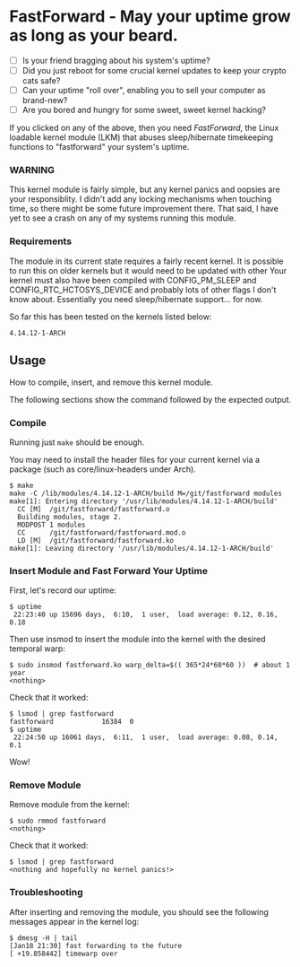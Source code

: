 # FastForward - May your uptime grow as long as your beard.

- [ ] Is your friend bragging about his system's uptime?
- [ ] Did you just reboot for some crucial kernel updates to keep your crypto cats safe?
- [ ] Can your uptime "roll over", enabling you to sell your computer as brand-new?
- [ ] Are you bored and hungry for some sweet, sweet kernel hacking?

If you clicked on any of the above, then you need _FastForward_, the Linux loadable kernel module (LKM) that abuses sleep/hibernate timekeeping functions to "fastforward" your system's uptime.

### WARNING ###
This kernel module is fairly simple, but any kernel panics and oopsies are your responsiblity.
I didn't add any locking mechanisms when touching time, so there might be some future improvement there.
That said, I have yet to see a crash on any of my systems running this module.

### Requirements ###
The module in its current state requires a fairly recent kernel.
It is possible to run this on older kernels but it would need to be updated with other
Your kernel must also have been compiled with CONFIG\_PM\_SLEEP and CONFIG\_RTC\_HCTOSYS\_DEVICE and probably lots of other flags I don't know about.
Essentially you need sleep/hibernate support... for now.

So far this has been tested on the kernels listed below:
```
4.14.12-1-ARCH
```

## Usage
How to compile, insert, and remove this kernel module.

The following sections show the command followed by the expected output.

### Compile
Running just `make` should be enough.

You may need to install the header files for your current kernel via a package (such as core/linux-headers under Arch).
```
$ make
make -C /lib/modules/4.14.12-1-ARCH/build M=/git/fastforward modules
make[1]: Entering directory '/usr/lib/modules/4.14.12-1-ARCH/build'
  CC [M]  /git/fastforward/fastforward.o
  Building modules, stage 2.
  MODPOST 1 modules
  CC      /git/fastforward/fastforward.mod.o
  LD [M]  /git/fastforward/fastforward.ko
make[1]: Leaving directory '/usr/lib/modules/4.14.12-1-ARCH/build'
```

### Insert Module and Fast Forward Your Uptime
First, let's record our uptime:
```
$ uptime
 22:23:40 up 15696 days,  6:10,  1 user,  load average: 0.12, 0.16, 0.18
```

Then use insmod to insert the module into the kernel with the desired temporal warp:
```
$ sudo insmod fastforward.ko warp_delta=$(( 365*24*60*60 ))  # about 1 year
<nothing>
```
Check that it worked:
```
$ lsmod | grep fastforward
fastforward            16384  0
$ uptime
 22:24:50 up 16061 days,  6:11,  1 user,  load average: 0.08, 0.14, 0.1
```
Wow!

### Remove Module
Remove module from the kernel:
```
$ sudo rmmod fastforward
<nothing>
```
Check that it worked:
```
$ lsmod | grep fastforward
<nothing and hopefully no kernel panics!>
```

### Troubleshooting
After inserting and removing the module, you should see the following messages appear in the kernel log:
```
$ dmesg -H | tail
[Jan18 21:30] fast forwarding to the future
[ +19.858442] timewarp over
```

